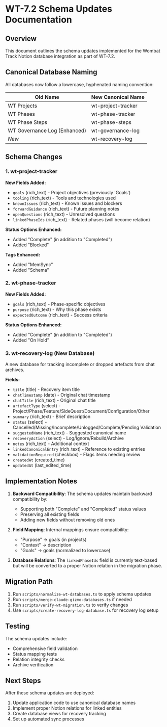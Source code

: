 # WT-7.2 Schema Updates Documentation

## Overview

This document outlines the schema updates implemented for the Wombat Track Notion database integration as part of WT-7.2.

## Canonical Database Naming

All databases now follow a lowercase, hyphenated naming convention:

| Old Name | New Canonical Name |
|----------|-------------------|
| WT Projects | wt-project-tracker |
| WT Phases | wt-phase-tracker |
| WT Phase Steps | wt-phase-steps |
| WT Governance Log (Enhanced) | wt-governance-log |
| *New* | wt-recovery-log |

## Schema Changes

### 1. wt-project-tracker

**New Fields Added:**
- `goals` (rich_text) - Project objectives (previously 'Goals')
- `tooling` (rich_text) - Tools and technologies used
- `knownIssues` (rich_text) - Known issues and blockers
- `forwardGuidance` (rich_text) - Future planning notes
- `openQuestions` (rich_text) - Unresolved questions
- `linkedPhaseIds` (rich_text) - Related phases (will become relation)

**Status Options Enhanced:**
- Added "Complete" (in addition to "Completed")
- Added "Blocked"

**Tags Enhanced:**
- Added "MemSync"
- Added "Schema"

### 2. wt-phase-tracker

**New Fields Added:**
- `goals` (rich_text) - Phase-specific objectives
- `purpose` (rich_text) - Why this phase exists
- `expectedOutcome` (rich_text) - Success criteria

**Status Options Enhanced:**
- Added "Complete" (in addition to "Completed")
- Added "On Hold"

### 3. wt-recovery-log (New Database)

A new database for tracking incomplete or dropped artefacts from chat archives.

**Fields:**
- `title` (title) - Recovery item title
- `chatTimestamp` (date) - Original chat timestamp
- `chatTitle` (rich_text) - Original chat title
- `artefactType` (select) - Project/Phase/Feature/SideQuest/Document/Configuration/Other
- `summary` (rich_text) - Brief description
- `status` (select) - Cancelled/Missing/Incomplete/Unlogged/Complete/Pending Validation
- `suggestedName` (rich_text) - Suggested canonical name
- `recoveryAction` (select) - Log/Ignore/Rebuild/Archive
- `notes` (rich_text) - Additional context
- `linkedCanonicalEntry` (rich_text) - Reference to existing entries
- `validationRequired` (checkbox) - Flags items needing review
- `createdAt` (created_time)
- `updatedAt` (last_edited_time)

## Implementation Notes

1. **Backward Compatibility**: The schema updates maintain backward compatibility by:
   - Supporting both "Complete" and "Completed" status values
   - Preserving all existing fields
   - Adding new fields without removing old ones

2. **Field Mapping**: Internal mappings ensure compatibility:
   - "Purpose" → goals (in projects)
   - "Context" → description
   - "Goals" → goals (normalized to lowercase)

3. **Database Relations**: The `linkedPhaseIds` field is currently text-based but will be converted to a proper Notion relation in the migration phase.

## Migration Path

1. Run `scripts/normalize-wt-databases.ts` to apply schema updates
2. Run `scripts/merge-claude-gizmo-databases.ts` if needed
3. Run `scripts/verify-wt-migration.ts` to verify changes
4. Use `scripts/create-recovery-log-database.ts` for recovery log setup

## Testing

The schema updates include:
- Comprehensive field validation
- Status mapping tests
- Relation integrity checks
- Archive verification

## Next Steps

After these schema updates are deployed:
1. Update application code to use canonical database names
2. Implement proper Notion relations for linked entities
3. Create database views for recovery tracking
4. Set up automated sync processes